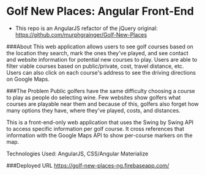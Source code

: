 # Golf New Places: Angular Front-End

* This repo is an AngularJS refactor of the jQuery original: https://github.com/murphgrainger/Golf-New-Places

###About
This web application allows users to see golf courses based on the location they search, mark the ones they've played, and see contact and website information for potential new courses to play. Users are able to filter viable courses based on public/private, cost, travel distance, etc. Users can also click on each course's address to see the driving directions on Google Maps.

###The Problem
Public golfers have the same difficulty choosing a course to play as people do selecting wine. Few websites show golfers what courses are playable near them and because of this, golfers also forget how many options they have, where they've played, costs, and distances.

This is a front-end-only web application that uses the Swing by Swing API to access specific information per golf course. It cross references that information with the Google Maps API to show per-course markers on the map.

Technologies Used: AngularJS, CSS/Angular Materialize

###Deployed URL
https://golf-new-places-ng.firebaseapp.com/
